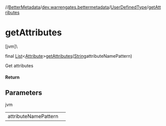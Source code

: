 //[BetterMetadata](../../../index.md)/[dev.warrengates.bettermetadata](../index.md)/[UserDefinedType](index.md)/[getAttributes](get-attributes.md)

# getAttributes

[jvm]\

final [List](https://docs.oracle.com/javase/8/docs/api/java/util/List.html)&lt;[Attribute](../-attribute/index.md)&gt;[getAttributes](get-attributes.md)([String](https://docs.oracle.com/javase/8/docs/api/java/lang/String.html)attributeNamePattern)

Get attributes

#### Return

## Parameters

jvm

| | |
|---|---|
| attributeNamePattern |  |
